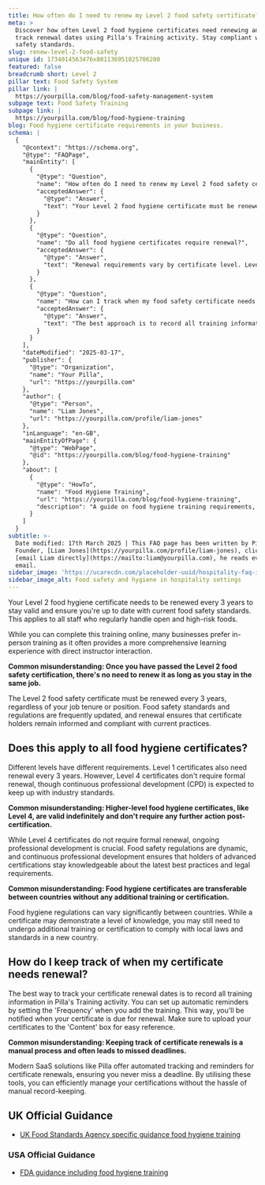 ```yaml
---
title: How often do I need to renew my Level 2 food safety certificate?
meta: >
  Discover how often Level 2 food hygiene certificates need renewing and how to
  track renewal dates using Pilla's Training activity. Stay compliant with food
  safety standards.
slug: renew-level-2-food-safety
unique id: 1734014563476x801136951025706200
featured: false
breadcrumb short: Level 2
pillar text: Food Safety System
pillar link: |
  https://yourpilla.com/blog/food-safety-management-system
subpage text: Food Safety Training
subpage link: |
  https://yourpilla.com/blog/food-hygiene-training
blog: Food hygiene certificate requirements in your business.
schema: |
  {
    "@context": "https://schema.org",
    "@type": "FAQPage",
    "mainEntity": [
      {
        "@type": "Question",
        "name": "How often do I need to renew my Level 2 food safety certificate?",
        "acceptedAnswer": {
          "@type": "Answer",
          "text": "Your Level 2 food hygiene certificate must be renewed every three years to ensure you remain compliant with current food safety standards. This requirement applies to all staff handling open and high-risk foods. Renewal can be completed online or in person, and it is essential to update your certification regularly as food safety regulations evolve."
        }
      },
      {
        "@type": "Question",
        "name": "Do all food hygiene certificates require renewal?",
        "acceptedAnswer": {
          "@type": "Answer",
          "text": "Renewal requirements vary by certificate level. Level 1 certificates also need to be renewed every three years, while Level 4 certificates do not require formal renewal. However, continuous professional development is expected for advanced certifications to ensure holders stay informed about the latest food safety practices and regulatory updates."
        }
      },
      {
        "@type": "Question",
        "name": "How can I track when my food safety certificate needs renewal?",
        "acceptedAnswer": {
          "@type": "Answer",
          "text": "The best approach is to record all training information in a dedicated training management system that offers automated tracking and reminders. By uploading your certificates and setting notification frequencies, you can ensure timely renewals and maintain compliance with food safety standards."
        }
      }
    ],
    "dateModified": "2025-03-17",
    "publisher": {
      "@type": "Organization",
      "name": "Your Pilla",
      "url": "https://yourpilla.com"
    },
    "author": {
      "@type": "Person",
      "name": "Liam Jones",
      "url": "https://yourpilla.com/profile/liam-jones"
    },
    "inLanguage": "en-GB",
    "mainEntityOfPage": {
      "@type": "WebPage",
      "@id": "https://yourpilla.com/blog/food-hygiene-training"
    },
    "about": [
      {
        "@type": "HowTo",
        "name": "Food Hygiene Training",
        "url": "https://yourpilla.com/blog/food-hygiene-training",
        "description": "A guide on food hygiene training requirements, including what certification levels are needed for different roles in a food business."
      }
    ]
  }
subtitle: >-
  Date modified: 17th March 2025 | This FAQ page has been written by Pilla
  Founder, [Liam Jones](https://yourpilla.com/profile/liam-jones), click to
  [email Liam directly](https://mailto:liam@yourpilla.com), he reads every
  email.
sidebar_image: 'https://ucarecdn.com/placeholder-uuid/hospitality-faq-image.jpg'
sidebar_image_alt: Food safety and hygiene in hospitality settings
---
```

Your Level 2 food hygiene certificate needs to be renewed every 3 years to stay valid and ensure you're up to date with current food safety standards. This applies to all staff who regularly handle open and high-risk foods.

While you can complete this training online, many businesses prefer in-person training as it often provides a more comprehensive learning experience with direct instructor interaction.

**Common misunderstanding: Once you have passed the Level 2 food safety certification, there's no need to renew it as long as you stay in the same job.**

The Level 2 food safety certificate must be renewed every 3 years, regardless of your job tenure or position. Food safety standards and regulations are frequently updated, and renewal ensures that certificate holders remain informed and compliant with current practices.

## Does this apply to all food hygiene certificates?

Different levels have different requirements. Level 1 certificates also need renewal every 3 years. However, Level 4 certificates don't require formal renewal, though continuous professional development (CPD) is expected to keep up with industry standards.

**Common misunderstanding: Higher-level food hygiene certificates, like Level 4, are valid indefinitely and don't require any further action post-certification.**

While Level 4 certificates do not require formal renewal, ongoing professional development is crucial. Food safety regulations are dynamic, and continuous professional development ensures that holders of advanced certifications stay knowledgeable about the latest best practices and legal requirements.

**Common misunderstanding: Food hygiene certificates are transferable between countries without any additional training or certification.**

Food hygiene regulations can vary significantly between countries. While a certificate may demonstrate a level of knowledge, you may still need to undergo additional training or certification to comply with local laws and standards in a new country.

## How do I keep track of when my certificate needs renewal?

The best way to track your certificate renewal dates is to record all training information in Pilla's Training activity. You can set up automatic reminders by setting the 'Frequency' when you add the training. This way, you'll be notified when your certificate is due for renewal. Make sure to upload your certificates to the 'Content' box for easy reference.

**Common misunderstanding: Keeping track of certificate renewals is a manual process and often leads to missed deadlines.**

Modern SaaS solutions like Pilla offer automated tracking and reminders for certificate renewals, ensuring you never miss a deadline. By utilising these tools, you can efficiently manage your certifications without the hassle of manual record-keeping.

## UK Official Guidance

-   [UK Food Standards Agency specific guidance food hygiene training](https://www.food.gov.uk/business-guidance/food-hygiene-for-your-business?utm_source=chatgpt.com)
    

### USA Official Guidance

-   [FDA guidance including food hygiene training](https://www.fda.gov/food/retail-food-protection/retail-food-industryregulatory-assistance-training)
